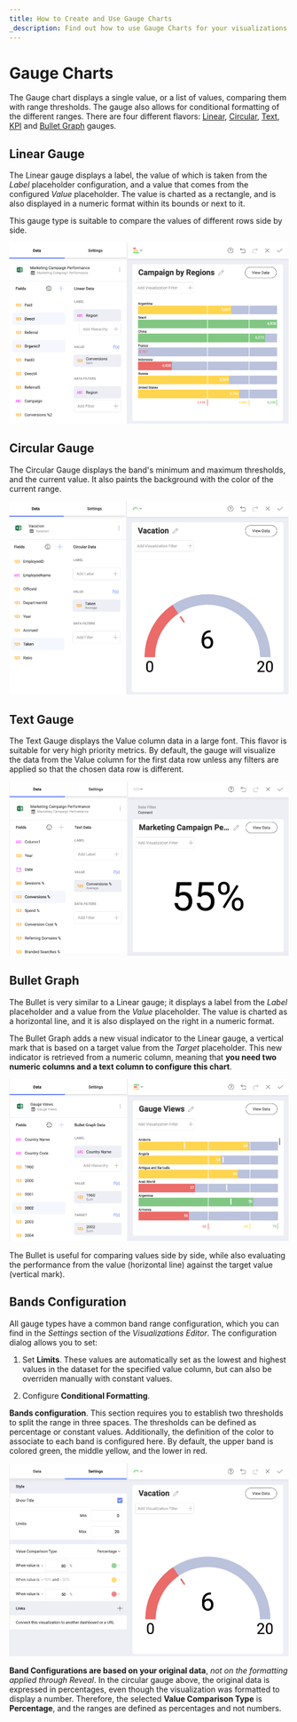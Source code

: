 ```yaml
---
title: How to Create and Use Gauge Charts
_description: Find out how to use Gauge Charts for your visualizations in Slingshot Analytics.
---
```


# Gauge Charts

The Gauge chart displays a single value, or a list of values, comparing
them with range thresholds. The gauge also allows for conditional
formatting of the different ranges. There are four different flavors:
[Linear](#linear-gauge), [Circular](#circular-gauge),
[Text](#text-gauge.md), [KPI](kpi-gauge.md) and [Bullet Graph](#bullet-graph) gauges.

<a name='linear-gauge'></a>
## Linear Gauge

The Linear gauge displays a label, the value of which is taken from the
*Label* placeholder configuration, and a value that comes from the
configured *Value* placeholder. The value is charted as a rectangle, and
is also displayed in a numeric format within its bounds or next to it.

This gauge type is suitable to compare the values of different rows side
by side.

<img src="images/pivot-editor-view-linear-gauge-view.png" alt="linear gauge" class="responsive-img"/>

<a name='circular-gauge'></a>
## Circular Gauge

The Circular Gauge displays the band's minimum and maximum thresholds, and
the current value. It also paints the background with the color of the
current range.

<img src="images/pivot-editor-view-circular-gauge-view.png" alt="Circular gauge chart example in the Visualization editor" class="responsive-img"/>



<a name='text-gauge'></a>
## Text Gauge

The Text Gauge displays the Value column data in a large font. This
flavor is suitable for very high priority metrics. By default, the gauge
will visualize the data from the Value column for the first data row
unless any filters are applied so that the chosen data row is different.

<img src="images/pivot-editor-view-text-gauge-view.png" alt="Text gauge chart example in the Visualization editor" class="responsive-img"/>

<a name='bullet-graph'></a>
## Bullet Graph

The Bullet is very similar to a Linear gauge; it displays a label from
the *Label* placeholder and a value from the *Value* placeholder. The
value is charted as a horizontal line, and it is also displayed on the
right in a numeric format.

The Bullet Graph adds a new visual indicator to the Linear gauge, a
vertical mark that is based on a target value from the *Target*
placeholder. This new indicator is retrieved from a numeric column,
meaning that **you need two numeric columns and a text column to configure this chart**.

<img src="images/pivot-editor-view-bullet-graph-gauge-view.png" alt="Bullet graph gauge chart example in the Visualization editor" class="responsive-img"/>

The Bullet is useful for comparing values side by side, while also
evaluating the performance from the value (horizontal line) against the
target value (vertical mark).

<a name='bands-configuration'></a>
## Bands Configuration

All gauge types have a common band range configuration, which you can find in the *Settings* section of the _Visualizations Editor_. The configuration dialog allows you to set:

1. Set **Limits**. 
  These values are automatically set as the lowest and
    highest values in the dataset for the specified value column, but
    can also be overriden manually with constant values.

2. Configure **Conditional Formatting**. 
   
**Bands configuration**. This section requires you to establish two
    thresholds to split the range in three spaces. The thresholds can be
    defined as percentage or constant values. Additionally, the
    definition of the color to associate to each band is configured
    here. By default, the upper band is colored green, the middle
    yellow, and the lower in red.

<img src="images/pivot-editor-view-gauge-band-settings.png" alt="gauge band configuration in Settings section" class="responsive-img"/>

**Band Configurations are based on your original data**, *not on the
formatting applied through Reveal*. In the circular gauge above, the
original data is expressed in percentages, even though the visualization
was formatted to display a number. Therefore, the selected **Value Comparison Type** is **Percentage**, and the ranges are defined as
percentages and not numbers.
